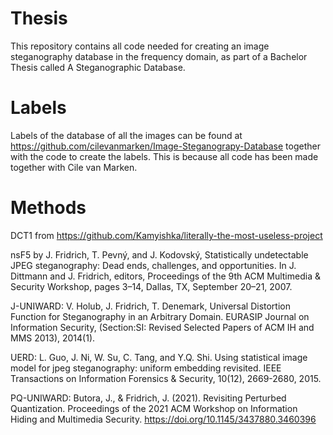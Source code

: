 # Thesis

This repository contains all code needed for creating an image steganography database in the frequency domain, as part of a Bachelor Thesis called A Steganographic Database. 

# Labels
Labels of the database of all the images can be found at https://github.com/cilevanmarken/Image-Steganograpy-Database together with the code to create the labels. This is because all code has been made together with Cile van Marken. 

# Methods

DCT1 from https://github.com/Kamyishka/literally-the-most-useless-project

nsF5 by J. Fridrich, T. Pevný, and J. Kodovský, Statistically undetectable JPEG steganography: Dead ends, challenges, and opportunities. In J. Dittmann and J. Fridrich, editors, Proceedings of the 9th ACM Multimedia & Security Workshop, pages 3–14, Dallas, TX, September 20–21, 2007. 

J-UNIWARD: V. Holub, J. Fridrich, T. Denemark, Universal Distortion Function for Steganography in an Arbitrary Domain. EURASIP Journal on Information Security, (Section:SI: Revised Selected Papers of ACM IH and MMS 2013), 2014(1).

UERD: L. Guo, J. Ni, W. Su, C. Tang, and Y.Q. Shi. Using statistical image model for jpeg steganography: uniform embedding revisited. IEEE Transactions on Information Forensics & Security, 10(12), 2669-2680, 2015. 

PQ-UNIWARD: Butora, J., & Fridrich, J. (2021). Revisiting Perturbed Quantization. Proceedings of the 2021 ACM Workshop on Information Hiding and Multimedia Security. https://doi.org/10.1145/3437880.3460396


